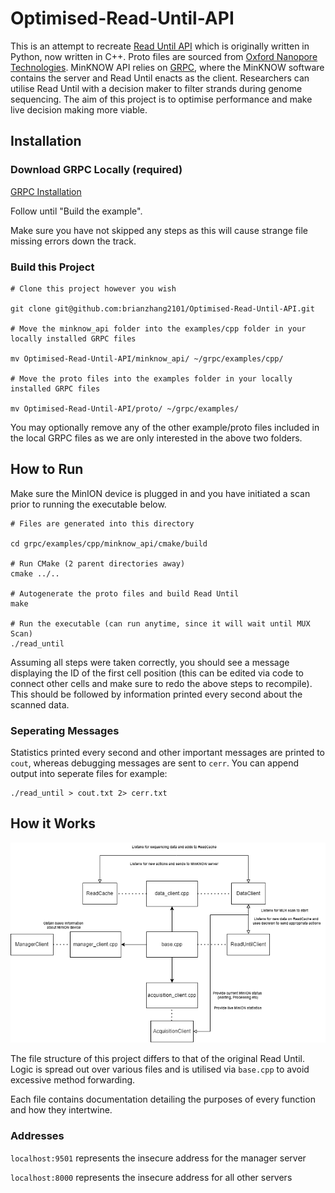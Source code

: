 # Optimised-Read-Until-API

This is an attempt to recreate [Read Until API](https://github.com/nanoporetech/read_until_api) which is originally written in Python, now written in C++. Proto files are sourced from [Oxford Nanopore Technologies](https://github.com/nanoporetech/minknow_api/tree/master/proto/minknow_api). MinKNOW API relies on [GRPC](https://grpc.io/), where the MinKNOW software contains the server and Read Until enacts as the client. Researchers can utilise Read Until with a decision maker to filter strands during genome sequencing. The aim of this project is to optimise performance and make live decision making more viable.

Installation
------------

### Download GRPC Locally (required)
[GRPC Installation](https://grpc.io/docs/languages/cpp/quickstart/)

Follow until "Build the example".

Make sure you have not skipped any steps as this will cause strange file missing errors down the track.

### Build this Project

```
# Clone this project however you wish

git clone git@github.com:brianzhang2101/Optimised-Read-Until-API.git

# Move the minknow_api folder into the examples/cpp folder in your locally installed GRPC files

mv Optimised-Read-Until-API/minknow_api/ ~/grpc/examples/cpp/

# Move the proto files into the examples folder in your locally installed GRPC files

mv Optimised-Read-Until-API/proto/ ~/grpc/examples/
```

You may optionally remove any of the other example/proto files included in the local GRPC files as we are only interested in the above two folders.

How to Run
------------
Make sure the MinION device is plugged in and you have initiated a scan prior to running the executable below.

```
# Files are generated into this directory

cd grpc/examples/cpp/minknow_api/cmake/build

# Run CMake (2 parent directories away)
cmake ../..

# Autogenerate the proto files and build Read Until
make

# Run the executable (can run anytime, since it will wait until MUX Scan)
./read_until
```
Assuming all steps were taken correctly, you should see a message displaying the ID of the first cell position (this can be edited via code to connect other cells and make sure to redo the above steps to recompile). This should be followed by information printed every second about the scanned data.

### Seperating Messages

Statistics printed every second and other important messages are printed to ```cout```, whereas debugging messages are sent to ```cerr```. You can append output into seperate files for example:

```
./read_until > cout.txt 2> cerr.txt
```

How it Works
------------
![Diagram of Files](diagram.png)

The file structure of this project differs to that of the original Read Until. Logic is spread out over various files and is utilised via ```base.cpp``` to avoid excessive method forwarding.

Each file contains documentation detailing the purposes of every function and how they intertwine.

### Addresses
```localhost:9501``` represents the insecure address for the manager server

```localhost:8000``` represents the insecure address for all other servers
